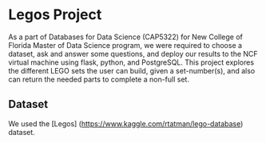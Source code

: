 # Legos Project

As a part of Databases for Data Science (CAP5322) for New College of Florida Master of Data Science program, we were required to choose a dataset, ask and answer some questions, and deploy our results to the NCF virtual machine using flask, python, and PostgreSQL. This project explores the different LEGO sets the user can build, given a set-number(s), and also can return the needed parts to complete a non-full set.

## Dataset

We used the [Legos] (https://www.kaggle.com/rtatman/lego-database) dataset.
